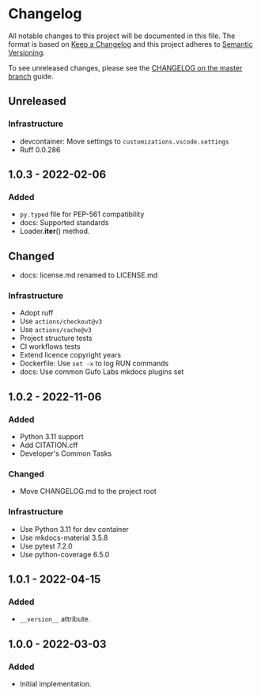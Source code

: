 # Changelog

All notable changes to this project will be documented in this file.
The format is based on [Keep a Changelog](https://keepachangelog.com/en/1.0.0/)
and this project adheres to [Semantic Versioning](https://semver.org/spec/v2.0.0.html).

To see unreleased changes, please see the [CHANGELOG on the master branch](https://github.com/gufolabs/gufo_loader/blob/master/CHANGELOG.md) guide.

## Unreleased

### Infrastructure

* devcontainer: Move settings to `customizations.vscode.settings`
* Ruff 0.0.286

## 1.0.3 - 2022-02-06

### Added

* `py.typed` file for PEP-561 compatibility
* docs: Supported standards
* Loader.__iter__() method.

## Changed

* docs: license.md renamed to LICENSE.md

### Infrastructure

* Adopt ruff
* Use `actions/checkout@v3`
* Use `actions/cache@v3`
* Project structure tests
* CI workflows tests
* Extend licence copyright years
* Dockerfile: Use `set -x` to log RUN commands
* docs: Use common Gufo Labs mkdocs plugins set

## 1.0.2 - 2022-11-06

### Added

* Python 3.11 support
* Add CITATION.cff
* Developer's Common Tasks

### Changed

* Move CHANGELOG.md to the project root

### Infrastructure

* Use Python 3.11 for dev container
* Use mkdocs-material 3.5.8
* Use pytest 7.2.0
* Use python-coverage 6.5.0

## 1.0.1 - 2022-04-15

### Added

* `__version__` attribute.

## 1.0.0 - 2022-03-03

### Added

* Initial implementation.